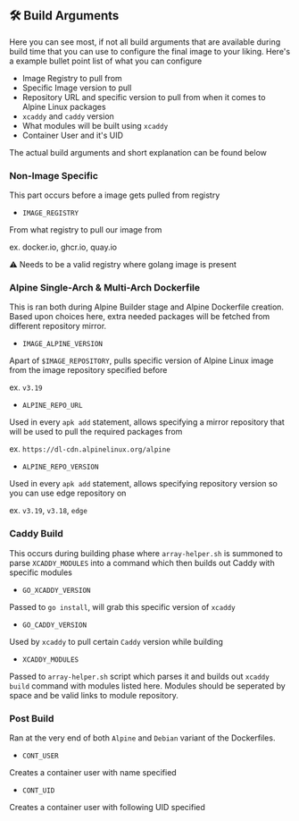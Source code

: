 ## 🛠️ Build Arguments

Here you can see most, if not all build arguments that are available during build time that you can use to configure the final image to your liking. Here's a example bullet point list of what you can configure

- Image Registry to pull from
- Specific Image version to pull
- Repository URL and specific version to pull from when it comes to Alpine Linux packages
- `xcaddy` and `caddy` version
- What modules will be built using `xcaddy`
- Container User and it's UID

The actual build arguments and short explanation can be found below

### Non-Image Specific

This part occurs before a image gets pulled from registry

- `IMAGE_REGISTRY`

From what registry to pull our image from

ex. docker.io, ghcr.io, quay.io

⚠️ Needs to be a valid registry where golang image is present

### Alpine Single-Arch & Multi-Arch Dockerfile

This is ran both during Alpine Builder stage and Alpine Dockerfile creation. Based upon choices here, extra needed packages will be fetched from different repository mirror.

- `IMAGE_ALPINE_VERSION`

Apart of `$IMAGE_REPOSITORY`, pulls specific version of Alpine Linux image from the image repository specified before

ex. ``v3.19``

- `ALPINE_REPO_URL`

Used in every `apk add` statement, allows specifying a mirror repository that will be used to pull the required packages from

ex. `https://dl-cdn.alpinelinux.org/alpine`

- `ALPINE_REPO_VERSION`

Used in every `apk add` statement, allows specifying repository version so you can use edge repository on

ex. `v3.19`, `v3.18`, `edge`

### Caddy Build

This occurs during building phase where `array-helper.sh` is summoned to parse `XCADDY_MODULES` into a command which then builds out Caddy with specific modules

- `GO_XCADDY_VERSION`

Passed to `go install`, will grab this specific version of `xcaddy`

- `GO_CADDY_VERSION`

Used by `xcaddy` to pull certain `Caddy` version while building

- `XCADDY_MODULES`

Passed to `array-helper.sh` script which parses it and builds out `xcaddy build` command with modules listed here. Modules should be seperated by space and be valid links to module repository.

### Post Build

Ran at the very end of both `Alpine` and `Debian` variant of the Dockerfiles. 

- `CONT_USER`

Creates a container user with name specified

- `CONT_UID`

Creates a container user with following UID specified